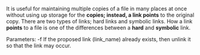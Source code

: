  It is useful for maintaining multiple copies of a file in many places at once without using up storage for the __copies; instead, a link points__ to the original copy.
 There are two types of links; hard links and symbolic links.  How a link __points__ to a file is one of the differences between a __hard__ and __symbolic__ link.
 
 Parameters:
 -f If the proposed link (link_name) already exists, then unlink it so that the link may occur.
